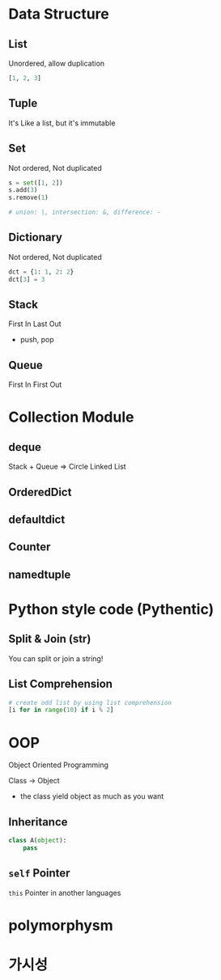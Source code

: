 # Data Structure

## List

Unordered, allow duplication

```python
[1, 2, 3]
```

## Tuple
It's Like a list, but it's immutable

## Set

Not ordered, Not duplicated

```python
s = set([1, 2])
s.add(3)
s.remove(1)

# union: |, intersection: &, difference: -
```

## Dictionary

Not ordered, Not duplicated

```python
dct = {1: 1, 2: 2}
dct[3] = 3
```

## Stack

First In Last Out

- push, pop

## Queue

First In First Out


# Collection Module

## deque
Stack + Queue => Circle Linked List

## OrderedDict
## defaultdict
## Counter
## namedtuple

# Python style code (Pythentic)

## Split & Join (str)

You can split or join a string!

## List Comprehension

```python
# create odd list by using list comprehension
[i for in range(10) if i % 2]
```

# OOP

Object Oriented Programming

Class -> Object

- the class yield object as much as you want

## Inheritance

```python
class A(object):
    pass
```

## `self` Pointer

`this` Pointer in another languages

# polymorphysm

# 가시성
